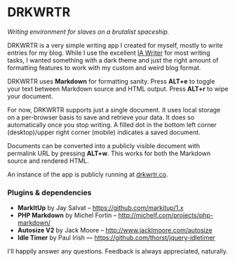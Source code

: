 DRKWRTR
=======

*Writing environment for slaves on a brutalist spaceship.*

DRKWRTR is a very simple writing app I created for myself, mostly to write entries for my blog. While I use the excellent [IA Writer](http://www.iawriter.com/mac/) for most writing tasks, I wanted something with a dark theme and just the right amount of formatting features to work with my custom and weird blog format.

DRKWRTR uses **Markdown** for formatting sanity. Press **ALT+e** to toggle your text between Markdown source and HTML output. Press **ALT+r** to wipe your document.

For now, DRKWRTR supports just a single document. It uses local storage on a per-browser basis to save and retrieve your data. It does so automatically once you stop writing. A filled dot in the bottom left corner (desktop)/upper right corner (mobile) indicates a saved document.

Documents can be converted into a publicly visible document with permalink URL by pressing **ALT+w**. This works for both the Markdown source and rendered HTML.

An instance of the app is publicly running at [drkwrtr.co](http://drkwrtr.co).

### Plugins & dependencies
* **MarkItUp** by Jay Salvat – https://github.com/markitup/1.x
* **PHP Markdown** by Michel Fortin – http://michelf.com/projects/php-markdown/
* **Autosize V2** by Jack Moore – http://www.jacklmoore.com/autosize
* **Idle Timer** by Paul Irish — https://github.com/thorst/jquery-idletimer

I'll happily answer any questions. Feedback is always appreciated, naturally.

